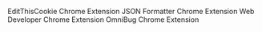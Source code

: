 EditThisCookie Chrome Extension
JSON Formatter Chrome Extension
Web Developer Chrome Extension
OmniBug Chrome Extension
